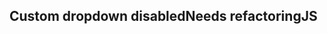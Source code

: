 <h2>Custom dropdown disabled<span class="status refactor">Needs refactoring</span><span class="status js">JS</span></h2>
